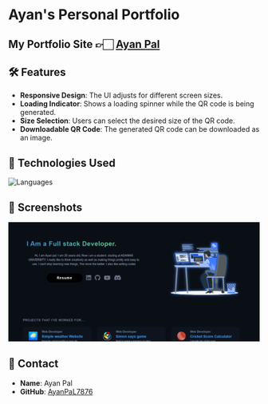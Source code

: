# Ayan's Personal Portfolio

## My Portfolio Site 👉🏻 [Ayan Pal](https://AyanPaL7876.github.io/Portfolio_web_page/)


## 🛠️ Features

- **Responsive Design**: The UI adjusts for different screen sizes.
- **Loading Indicator**: Shows a loading spinner while the QR code is being generated.
- **Size Selection**: Users can select the desired size of the QR code.
- **Downloadable QR Code**: The generated QR code can be downloaded as an image.

## 🔧 Technologies Used

![Languages](https://skillicons.dev/icons?i=html,css,tailwind,js)

## 📸 Screenshots

![Screenshot](./Assets/image.png)


## 📧 Contact

- **Name**: Ayan Pal
- **GitHub**: [AyanPaL7876](https://github.com/AyanPaL7876)

